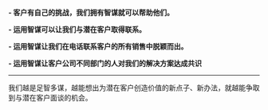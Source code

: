 **- 客户有自己的挑战，我们拥有智谋就可以帮助他们。**

**- 运用智谋可以让我们与潜在客户取得联系。**

**- 运用智谋让我们在电话联系客户的所有销售中脱颖而出。**

**- 运用智谋让客户公司不同部门的人对我们的解决方案达成共识**

***

我们越是足智多谋，越能想出为潜在客户创造价值的新点子、新办法，就越能争取到与潜在客户面谈的机会。
